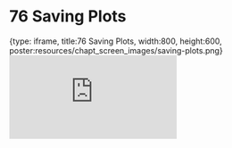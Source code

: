# 76 Saving Plots
 
{type: iframe, title:76 Saving Plots, width:800, height:600, poster:resources/chapt_screen_images/saving-plots.png}
![](https://datatrail-jhu.github.io/DataTrail/no_toc/saving-plots.html)
 

 
